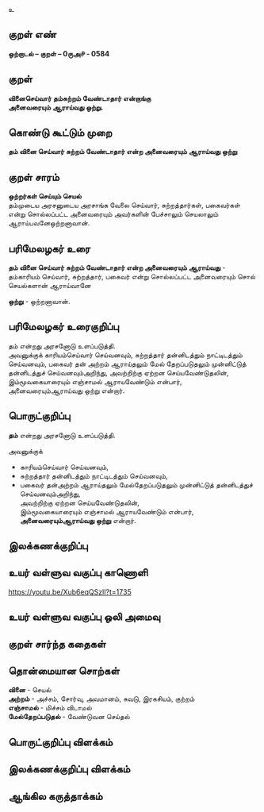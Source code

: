 உ

## குறள் எண் 

**ஒற்றாடல் – குறள் – 0ருஅ௪ - 0584**  

## குறள் 

**வினைசெய்வார் தம்சுற்றம் வேண்டாதார் என்றாங்கு  
அனைவரையும் ஆராய்வது ஒற்று.**  

## கொண்டு கூட்டும் முறை

**தம் வினை செய்வார் சுற்றம் வேண்டாதார் என்ற அனைவரையும் ஆராய்வது ஒற்று**  

## குறள் சாரம் 

**ஒற்றர்கள் செய்யும் செயல்**  
தம்முடைய அரசனுடைய  அரசாங்க வேலை செய்வார், சுற்றத்தார்கள், பகைவர்கள் என்று சொல்லப்பட்ட அனைவரையும் அவர்களின் பேச்சாலும் செயலாலும் ஆராய்பவனேஒற்றனாவான்.  

## பரிமேலழகர் உரை

**தம் வினை செய்வார் சுற்றம் வேண்டாதார் என்ற அனைவரையும் ஆராய்வது** - தம்காரியம் செய்வார், சுற்றத்தார், பகைவர் என்று சொல்லப்பட்ட அனைவரையும் சொல் செயல்களான் ஆராய்வானே  

**ஒற்று** - ஒற்றனாவான்.  

## பரிமேலழகர் உரைகுறிப்பு   

தம் என்றது அரசனோடு உளப்படுத்தி.  
அவனுக்குக் காரியம்செய்வார் செய்வனவும், சுற்றத்தார் தன்னிடத்தும் நாட்டிடத்தும் செய்வனவும், பகைவர் தன் அற்றம் ஆராய்தலும் மேல் தேறப்படுதலும் முன்னிட்டுத் தன்னிடத்துச் செய்வனவும்அறிந்து, அவற்றிற்கு ஏற்றன செய்யவேண்டுதலின், இம்மூவகையாரையும் எஞ்சாமல் ஆராயவேண்டும் என்பார், அனைவரையும்ஆராய்வது ஒற்று என்றார்.   

## பொருட்குறிப்பு 

**தம்** என்றது அரசனோடு உளப்படுத்தி.  

அவனுக்குக்  
* காரியம்செய்வார் செய்வனவும்,  
* சுற்றத்தார் தன்னிடத்தும் நாட்டிடத்தும் செய்வனவும்,  
* பகைவர் தன்அற்றம் ஆராய்தலும் மேல்தேறப்படுதலும் முன்னிட்டுத் தன்னிடத்துச் செய்வனவும்அறிந்து,  
அவற்றிற்கு ஏற்றன செய்யவேண்டுதலின்,  
இம்மூவகையாரையும் எஞ்சாமல் ஆராயவேண்டும் என்பார், **அனைவரையும்ஆராய்வது ஒற்று** என்றார்.    

## இலக்கணக்குறிப்பு  


## உயர் வள்ளுவ வகுப்பு காணொளி

https://youtu.be/Xub6eqQSzlI?t=1735 

## உயர் வள்ளுவ வகுப்பு ஒலி அமைவு 

 
## குறள் சார்ந்த கதைகள் 


## தொன்மையான சொற்கள்

**வினை** - செயல்   
**அற்றம்** - அச்சம், சோர்வு, அவமானம், சுவடு, இரகசியம், குற்றம்   
**எஞ்சாமல்** - மிச்சம் விடாமல்   
**மேல்தேறப்படுதல்**  - வேண்டுவன செய்தல்    

## பொருட்குறிப்பு விளக்கம்


## இலக்கணக்குறிப்பு விளக்கம்


## ஆங்கில கருத்தாக்கம் 


